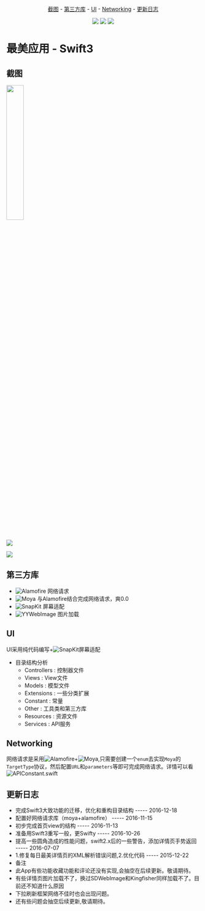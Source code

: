 <p align="center">
<a href="#截图">截图</a> -
<a href="#第三方库">第三方库</a> -
<a href="#UI">UI</a> -
<a href="#Networking">Networking</a> -
<a href="#更新日志">更新日志</a>
</p>

<p align="center">
<a href="https://developer.apple.com/swift"><img src="https://img.shields.io/badge/language-Swift3-orange.svg"></a>
<a href="https://developer.apple.com/ios"><img src="https://img.shields.io/badge/platform-iOS9-blue.svg?style=flat"></a>
<a href="https://https://github.com/lyimin/beautifulApp/blob/develop/LICENSE"><img src="http://img.shields.io/badge/license-MIT-lightgrey.svg?style=flat"></a>
</p>

# 最美应用 - Swift3
  
## 截图

<img src="https://github.com/lyimin/beautifulApp/blob/master/BeautifulApp/BeautifulApp/Resource/1.gif" width="30%" height="30%" />

![](https://github.com/lyimin/beautifulApp/blob/master/BeautifulApp/BeautifulApp/Resource/2.gif)

![](https://github.com/lyimin/beautifulApp/blob/master/BeautifulApp/BeautifulApp/Resource/3.gif)

## 第三方库

- ![Alamofire](https://github.com/Alamofire/Alamofire)      网络请求
- ![Moya](https://github.com/Moya/Moya)                     与Alamofire结合完成网络请求，爽0.0
- ![SnapKit](https://github.com/SnapKit/SnapKit)            屏幕适配
- ![YYWebImage](https://github.com/ibireme/YYWebImage)      图片加载

## UI

UI采用纯代码编写+![SnapKit](https://github.com/SnapKit/SnapKit)屏幕适配

- 目录结构分析
  - Controllers    : 控制器文件
  - Views          : View文件
  - Models         : 模型文件
  - Extensions     : 一些分类扩展
  - Constant       : 常量
  - Other          : 工具类和第三方库
  - Resources      : 资源文件
  - Services       : API服务
  
## Networking

网络请求是采用![Alamofire](https://github.com/Alamofire/Alamofire)+![Moya](https://github.com/Moya/Moya),只需要创建一个`enum`去实现`Moya`的`TargetType`协议，然后配置`URL`和`parameters`等即可完成网络请求。详情可以看![APIConstant.swift](https://github.com/lyimin/beautifulApp/blob/master/BeautifulApp/BeautifulApp/Constant/APIConstant.swift)


## 更新日志
- 完成Swift3大致功能的迁移，优化和重构目录结构              ----- 2016-12-18
- 配置好网络请求库（moya+alamofire）     ----- 2016-11-15
- 初步完成首页view的结构       ----- 2016-11-13
- 准备用Swift3重写一般，更Swifty   ----- 2016-10-26
- 提高一些圆角造成的性能问题，swift2.x后的一些警告，添加详情页手势返回   ----- 2016-07-07
- 1.修复每日最美详情页的XML解析错误问题,2.优化代码 ----- 2015-12-22
- 备注
- 此App有些功能收藏功能和评论还没有实现,会抽空在后续更新。敬请期待。
- 有些详情页图片加载不了，换过SDWebImage和Kingfisher同样加载不了。目前还不知道什么原因
- 下拉刷新框架网络不佳时也会出现问题。
- 还有些问题会抽空后续更新,敬请期待。

